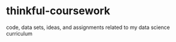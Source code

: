 # thinkful-coursework
code, data sets, ideas, and assignments related to my data science curriculum
